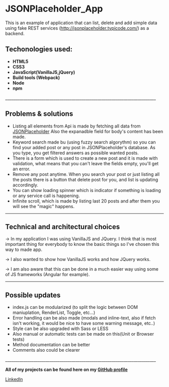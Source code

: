 # JSONPlaceholder_App

This is an example of application that can list, delete and add simple data using fake REST services (http://jsonplaceholder.typicode.com/) as a backend.

<h2>Techonologies used:</h2>

<b><ul>
<li>HTML5</li>
<li>CSS3</li>
<li>JavaScript(VanillaJS,jQuery)</li>
<li>Build tools (Webpack)</li>
<li>Node</li>
<li>npm</li></ul></b>
___________________________________________________________________________


<h2>Problems & solutions</h2>


<ul>
<li>Listing all elements from Api is made by fetching all data from <a href="http://jsonplaceholder.typicode.com/">JSONPlaceholder</a>
Also the expanadble field for body's content has been made.</li>

<li>Keyword search made bu (using fuzzy search algorythm) so you can find your added post or any post in JSONPlaceholder's database.
As you type, you get filtered answers as possible wanted posts.</li>

<li>There is a form which is used to create a new post and it is made with validation, what means that you can't leave the fields empty, you'll get an error.</li>

<li>Remove any post anytime. When you search your post or just listing all the posts there is a button that delete post for you, and list is updating accordingly.</li>

<li>You can show loading spinner which is indicator if something is loading or any service call is happening.</li>

<li>Infinite scroll, which is made by listing last 20 posts and after them you will see the "magic" happens. </li></ul>

___________________________________________________________________________

<h2>Technical and architectural choices</h2>

-> In my application I was using VanillaJS and JQuery. I think that is most important thing for everybody to know the basic 
   things so I've chosen this way to made app.

-> I also wanted to show how VanillaJS works and how JQuery works.

-> I am also aware that this can be done in a much easier way using some of JS frameworks (Angular for example).

___________________________________________________________________________


<h2>Possible updates</h2>
<ul>
<li>index.js can be modularized (to split the logic between DOM maniuplation, RenderList, Toggle, etc...)</li>

<li>Error handling can be also made (modals and inline-text, also if fetch isn't working, it would be nice to have some warning message, etc..)</li>

<li>Style can be also upgraded with Sass or LESS</li>

<li>Also manual or automatic tests can be made on this(Unit or Browser tests)</li>

<li>Method documentation can be better</li>

<li>Comments also could be clearer</li>
</ul>
___________________________________________________________________________


<b>All of my projects can be found here on my <a href="https://github.com/crypt096?tab=repositories">GitHub profile</a></b>

<a href="https://www.linkedin.com/in/acvjetan/">LinkedIn</a>





